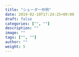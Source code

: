 ```yaml
---
title: "シェーダー作例"
date: 2019-02-10T17:24:25+09:00
draft: false
categories: ["", ""]
description: ""
image: ""
tags: ["", ""]
author: ""
weight: 5
---
```

